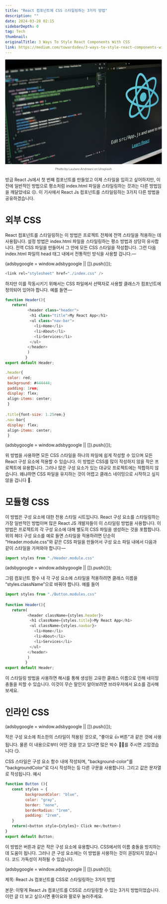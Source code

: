 ```yaml
---
title: "React 컴포넌트에 CSS 스타일링하는 3가지 방법"
description: ""
date: 2024-03-28 02:15
sidebarDepth: 0
tag: Tech
thumbnail: 
originalTitle: 3 Ways To Style React Components With CSS
link: https://medium.com/towardsdev/3-ways-to-style-react-components-with-css-7411c23c1cbe
---
```



![React 컴포넌트에 CSS를 적용하는 3가지 방법](./img/3WaysToStyleReactComponentsWithCSS_0.png)

방금 React Js에서 첫 번째 컴포넌트를 만들었고 이제 스타일을 입히고 싶어하지만, 이전에 일반적인 방법으로 평소처럼 index.html 파일을 스타일링하는 것과는 다른 방법임을 깨달았네요 ☹. 이 기사에서 React Js 컴포넌트를 스타일링하는 3가지 다른 방법을 공유하겠습니다.

# 외부 CSS

React 컴포넌트를 스타일링하는 이 방법은 프로젝트 전체에 전역 스타일을 적용하는 데 사용됩니다. 설정 방법은 index.html 파일을 스타일링하는 평소 방법과 상당히 유사합니다. 전역 CSS 파일을 만들어서 그 안에 모든 CSS 스타일을 작성합니다. 그런 다음 index.html 파일의 head 태그 내에서 전통적인 방식을 사용할 겁니다.—

<!-- ui-log 수평형 -->
<ins class="adsbygoogle"
  style="display:block"
  data-ad-client="ca-pub-4877378276818686"
  data-ad-slot="9743150776"
  data-ad-format="auto"
  data-full-width-responsive="true"></ins>
<component is="script">
(adsbygoogle = window.adsbygoogle || []).push({});
</component>

```js
<link rel="stylesheet" href="./index.css" />
```

하지만 이를 작동시키기 위해서는 CSS 파일에서 선택자로 사용할 클래스가 컴포넌트에 정의되어 있어야 합니다. 예를 들면 —

```js
function Header(){
   return(
          <header class="header"> 
           <h1 class="title">My React App</h1>
           <ul class="nav-bar">
             <li>Home</li>
             <li>About</li>
             <li>Services</li>
           </ul>
          </header>
          )
         }
export default Header;
```

```js
.header{
 color: red;
 background: #444444;
 padding: 1rem;
 display: flex;
 align-items: center;
 }

.title{font-size: 1.25rem;}
.nav-bar{ 
 display: flex;
 align-items: center;
 }
```

<!-- ui-log 수평형 -->
<ins class="adsbygoogle"
  style="display:block"
  data-ad-client="ca-pub-4877378276818686"
  data-ad-slot="9743150776"
  data-ad-format="auto"
  data-full-width-responsive="true"></ins>
<component is="script">
(adsbygoogle = window.adsbygoogle || []).push({});
</component>

위 방법을 사용하면 모든 CSS 스타일을 하나의 파일에 쉽게 작성할 수 있으며 모든 React 구성 요소에 적용할 수 있습니다. 이 방법은 CSS를 많이 작성하지 않을 작은 프로젝트에 유용합니다. 그러나 많은 구성 요소가 있는 대규모 프로젝트에는 적합하지 않습니다. 왜냐하면 CSS 파일을 유지하는 것이 어렵고 클래스 네이밍으로 시작하고 싶지 않을 겁니다 🤧.

# 모듈형 CSS

이 방법은 구성 요소에 대한 전용 스타일 시트입니다. React 구성 요소를 스타일링하는 가장 일반적인 방법이며 많은 React JS 개발자들이 이 스타일링 방법을 사용합니다. 이 방법은 프로젝트의 각 구성 요소에 대해 별도의 CSS 파일을 생성하는 것을 포함합니다. 위의 헤더 구성 요소를 예로 들면 스타일을 적용하려면 단순히 "Header.module.css"와 같은 CSS 파일을 만들어서 구성 요소 파일 내에서 다음과 같이 스타일을 가져와야 합니다 —

```js
import styles from "./Header.module.css"
```

<!-- ui-log 수평형 -->
<ins class="adsbygoogle"
  style="display:block"
  data-ad-client="ca-pub-4877378276818686"
  data-ad-slot="9743150776"
  data-ad-format="auto"
  data-full-width-responsive="true"></ins>
<component is="script">
(adsbygoogle = window.adsbygoogle || []).push({});
</component>

그럼 컴포넌트 함수 내 각 구성 요소에 스타일을 적용하려면 클래스 이름을 “styles.className”으로 바꿔야 합니다. 예를 들어

```js
import styles from "./Button.modules.css"

function Header(){
   return(
          <header className={styles.header}> 
           <h1 className={styles.title}>My React App</h1>
           <ul className={styles.navbar}>
             <li>Home</li>
             <li>About</li>
             <li>Services</li>
           </ul>
          </header>
          )
         }
export default Header;
```

이 스타일링 방법을 사용하면 해시를 통해 생성된 고유한 클래스 이름으로 인해 네이밍 충돌을 피할 수 있습니다. 이것이 무슨 말인지 알아보려면 브라우저에서 요소를 검사해보세요.

# 인라인 CSS

<!-- ui-log 수평형 -->
<ins class="adsbygoogle"
  style="display:block"
  data-ad-client="ca-pub-4877378276818686"
  data-ad-slot="9743150776"
  data-ad-format="auto"
  data-full-width-responsive="true"></ins>
<component is="script">
(adsbygoogle = window.adsbygoogle || []).push({});
</component>

작은 구성 요소에 최소한의 스타일이 적용된 것으로, "좋아요 👍 버튼"과 같은 것에 사용됩니다. 물론 이 내용으로부터 어떤 것을 얻고 있다면 많은 박수 👏👏를 주시면 고맙겠습니다 😏.

CSS 스타일은 구성 요소 함수 내에 작성되며, "background-color"를 "backgroundColor"로 다시 작성하는 등 다른 구문을 사용합니다. 그리고 값은 문자열로 작성됩니다. 예시

```js
function Button (){
   const styles = {
         backgroundColor: "blue",
         color: "gray",
         border: "none",
         borderRadius: "1rem",
         padding: "2rem",
   }
   return(<button style={styles}> Click me</button>)
}
export default Button;
```

이 방법은 버튼과 같은 작은 구성 요소에 유용합니다. CSS에서의 이름 충돌을 방지하는 데 도움이 됩니다. 그러나 큰 구성 요소에는 이 방법을 사용하는 것이 권장되지 않습니다. 코드 가독성이 저하될 수 있습니다.

<!-- ui-log 수평형 -->
<ins class="adsbygoogle"
  style="display:block"
  data-ad-client="ca-pub-4877378276818686"
  data-ad-slot="9743150776"
  data-ad-format="auto"
  data-full-width-responsive="true"></ins>
<component is="script">
(adsbygoogle = window.adsbygoogle || []).push({});
</component>

제목: React Js 컴포넌트를 CSS로 스타일링하는 3가지 방법

본문: 이렇게 React Js 컴포넌트를 CSS로 스타일링할 수 있는 3가지 방법이었습니다. 이런 글 더 보고 싶으시면 좋아요와 팔로우 눌러주세요.